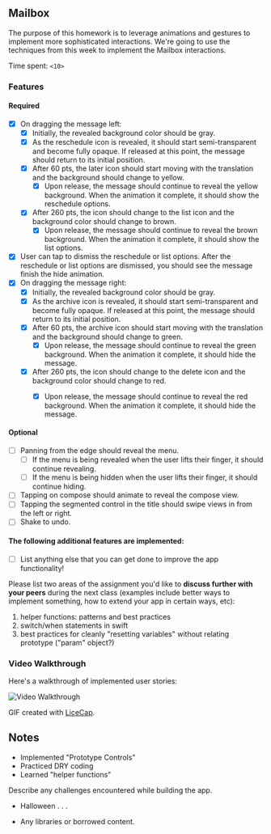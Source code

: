  ## Mailbox

The purpose of this homework is to leverage animations and gestures to implement more sophisticated interactions. We're going to use the techniques from this week to implement the Mailbox interactions.

Time spent: `<10>`

### Features

#### Required

- [x] On dragging the message left:
  - [x] Initially, the revealed background color should be gray.
  - [x] As the reschedule icon is revealed, it should start semi-transparent and become fully opaque. If released at this point, the message should return to its initial position.
  - [x] After 60 pts, the later icon should start moving with the translation and the background should change to yellow.
    - [x] Upon release, the message should continue to reveal the yellow background. When the animation it complete, it should show the reschedule options.
  - [x] After 260 pts, the icon should change to the list icon and the background color should change to brown.
    - [x] Upon release, the message should continue to reveal the brown background. When the animation it complete, it should show the list options.

- [x] User can tap to dismiss the reschedule or list options. After the reschedule or list options are dismissed, you should see the message finish the hide animation.
- [x] On dragging the message right:
  - [x] Initially, the revealed background color should be gray.
  - [x] As the archive icon is revealed, it should start semi-transparent and become fully opaque. If released at this point, the message should return to its initial position.
  - [x] After 60 pts, the archive icon should start moving with the translation and the background should change to green.
    - [x] Upon release, the message should continue to reveal the green background. When the animation it complete, it should hide the message.
  - [x] After 260 pts, the icon should change to the delete icon and the background color should change to red.
    - [x] Upon release, the message should continue to reveal the red background. When the animation it complete, it should hide the message.


#### Optional

- [ ] Panning from the edge should reveal the menu.
  - [ ] If the menu is being revealed when the user lifts their finger, it should continue revealing.
  - [ ] If the menu is being hidden when the user lifts their finger, it should continue hiding.
- [ ] Tapping on compose should animate to reveal the compose view.
- [ ] Tapping the segmented control in the title should swipe views in from the left or right.
- [ ] Shake to undo.

#### The following **additional** features are implemented:

- [ ] List anything else that you can get done to improve the app functionality!

Please list two areas of the assignment you'd like to **discuss further with your peers** during the next class (examples include better ways to implement something, how to extend your app in certain ways, etc):

1. helper functions: patterns and best practices
2. switch/when statements in swift
3. best practices for cleanly "resetting variables" without relating prototype ("param" object?)

### Video Walkthrough 

Here's a walkthrough of implemented user stories:

<img src='http://i.imgur.com/Haafqr6.gif' title='Video Walkthrough' width='' alt='Video Walkthrough' />

GIF created with [LiceCap](http://www.cockos.com/licecap/).

## Notes

- Implemented "Prototype Controls"
- Practiced DRY coding
- Learned "helper functions"

Describe any challenges encountered while building the app.

- Halloween . . . 

* Any libraries or borrowed content.
